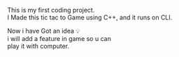 This is my first coding project.<br>
I Made this tic tac to Game using C++, and it runs on CLI.<br>

Now i have Got an idea 💡 <br>
i will add a feature in game so u can <br>
play it with computer.
